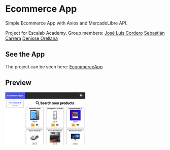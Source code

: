 # Ecommerce App

Simple Ecommerce App with Axios and MercadoLibre API.

Project for Escalab Academy. 
Group members: 
[José Luis Cordero](https://github.com/Joscord)
[Sebastián Carrera](https://github.com/sebascarrera2000)
[Denisse Orellana](https://github.com/denisseee)

## See the App

The project can be seen here: [EcommerceApp](https://denisseee.github.io/Ecommerce-App/)

## Preview

<p align="left"><img width="50%" src="./assets/ecommerce-app.png"></p>

